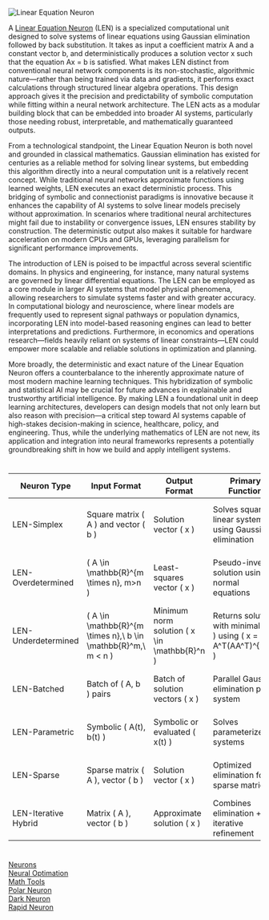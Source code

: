 ![Linear Equation Neuron](https://github.com/user-attachments/assets/3781e4a9-cca6-4e49-9e34-348458980789)

A [Linear Equation Neuron](https://chatgpt.com/g/g-68504b223b7881918e03641c5a942c2e-linear-equation-neuron) (LEN) is a specialized computational unit designed to solve systems of linear equations using Gaussian elimination followed by back substitution. It takes as input a coefficient matrix A and a constant vector b, and deterministically produces a solution vector x such that the equation Ax = b is satisfied. What makes LEN distinct from conventional neural network components is its non-stochastic, algorithmic nature—rather than being trained via data and gradients, it performs exact calculations through structured linear algebra operations. This design approach gives it the precision and predictability of symbolic computation while fitting within a neural network architecture. The LEN acts as a modular building block that can be embedded into broader AI systems, particularly those needing robust, interpretable, and mathematically guaranteed outputs.

From a technological standpoint, the Linear Equation Neuron is both novel and grounded in classical mathematics. Gaussian elimination has existed for centuries as a reliable method for solving linear systems, but embedding this algorithm directly into a neural computation unit is a relatively recent concept. While traditional neural networks approximate functions using learned weights, LEN executes an exact deterministic process. This bridging of symbolic and connectionist paradigms is innovative because it enhances the capability of AI systems to solve linear models precisely without approximation. In scenarios where traditional neural architectures might fail due to instability or convergence issues, LEN ensures stability by construction. The deterministic output also makes it suitable for hardware acceleration on modern CPUs and GPUs, leveraging parallelism for significant performance improvements.

The introduction of LEN is poised to be impactful across several scientific domains. In physics and engineering, for instance, many natural systems are governed by linear differential equations. The LEN can be employed as a core module in larger AI systems that model physical phenomena, allowing researchers to simulate systems faster and with greater accuracy. In computational biology and neuroscience, where linear models are frequently used to represent signal pathways or population dynamics, incorporating LEN into model-based reasoning engines can lead to better interpretations and predictions. Furthermore, in economics and operations research—fields heavily reliant on systems of linear constraints—LEN could empower more scalable and reliable solutions in optimization and planning.

More broadly, the deterministic and exact nature of the Linear Equation Neuron offers a counterbalance to the inherently approximate nature of most modern machine learning techniques. This hybridization of symbolic and statistical AI may be crucial for future advances in explainable and trustworthy artificial intelligence. By making LEN a foundational unit in deep learning architectures, developers can design models that not only learn but also reason with precision—a critical step toward AI systems capable of high-stakes decision-making in science, healthcare, policy, and engineering. Thus, while the underlying mathematics of LEN are not new, its application and integration into neural frameworks represents a potentially groundbreaking shift in how we build and apply intelligent systems.

#

| Neuron Type              | Input Format                              | Output Format                   | Primary Function                                      | Use Case                                                      |
|--------------------------|-------------------------------------------|----------------------------------|--------------------------------------------------------|----------------------------------------------------------------|
| LEN-Simplex              | Square matrix \( A \) and vector \( b \)  | Solution vector \( x \)         | Solves square linear systems using Gaussian elimination | Deterministic systems with equal number of equations & variables |
| LEN-Overdetermined       | \( A \in \mathbb{R}^{m \times n}, m>n \)  | Least-squares vector \( x \)    | Pseudo-inverse solution using normal equations          | Systems with more equations than variables (e.g., sensor fusion) |
| LEN-Underdetermined      | \( A \in \mathbb{R}^{m \times n},\ b \in \mathbb{R}^m,\ m < n \) | Minimum norm solution \( x \in \mathbb{R}^n \) | Returns solution with minimal \( \|x\| \) using \( x = A^T(AA^T)^{-1}b \) | Sparse coding, compressed sensing                                |
| LEN-Batched              | Batch of \( A, b \) pairs                 | Batch of solution vectors \( x \)| Parallel Gaussian elimination per system                | Real-time simulation, multi-instance systems                   |
| LEN-Parametric           | Symbolic \( A(t), b(t) \)                 | Symbolic or evaluated \( x(t) \)| Solves parameterized systems                            | Control theory, differential equation modeling                 |
| LEN-Sparse               | Sparse matrix \( A \), vector \( b \)     | Solution vector \( x \)         | Optimized elimination for sparse matrices               | Large-scale systems (e.g., PDE discretizations)                |
| LEN-Iterative Hybrid     | Matrix \( A \), vector \( b \)            | Approximate solution \( x \)    | Combines elimination + iterative refinement             | When fast but good-enough solutions are needed                 |

#

[Neurons](https://github.com/sourceduty/Neurons)
<br>
[Neural Optimation](https://chatgpt.com/g/g-6817eae33a988191ada3321300a603ca-neural-optimation)
<br>
[Math Tools](https://github.com/sourceduty/Math_Tools)
<br>
[Polar Neuron](https://github.com/sourceduty/Polar_Neuron)
<br>
[Dark Neuron](https://github.com/sourceduty/Dark_Neuron)
<br>
[Rapid Neuron](https://github.com/sourceduty/Rapid_Neuron)
